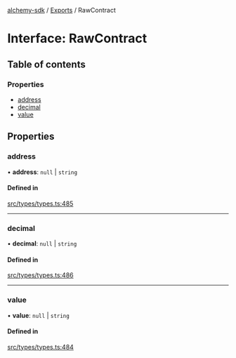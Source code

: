 [alchemy-sdk](../README.md) / [Exports](../modules.md) / RawContract

# Interface: RawContract

## Table of contents

### Properties

- [address](RawContract.md#address)
- [decimal](RawContract.md#decimal)
- [value](RawContract.md#value)

## Properties

### address

• **address**: ``null`` \| `string`

#### Defined in

[src/types/types.ts:485](https://github.com/alchemyplatform/alchemy-sdk-js/blob/6507682/src/types/types.ts#L485)

___

### decimal

• **decimal**: ``null`` \| `string`

#### Defined in

[src/types/types.ts:486](https://github.com/alchemyplatform/alchemy-sdk-js/blob/6507682/src/types/types.ts#L486)

___

### value

• **value**: ``null`` \| `string`

#### Defined in

[src/types/types.ts:484](https://github.com/alchemyplatform/alchemy-sdk-js/blob/6507682/src/types/types.ts#L484)

